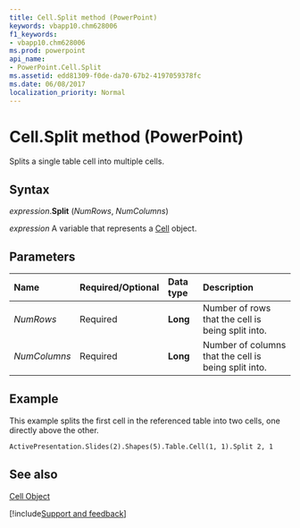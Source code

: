 ```yaml
---
title: Cell.Split method (PowerPoint)
keywords: vbapp10.chm628006
f1_keywords:
- vbapp10.chm628006
ms.prod: powerpoint
api_name:
- PowerPoint.Cell.Split
ms.assetid: edd81309-f0de-da70-67b2-4197059378fc
ms.date: 06/08/2017
localization_priority: Normal
---
```



# Cell.Split method (PowerPoint)

Splits a single table cell into multiple cells.


## Syntax

_expression_.**Split** (_NumRows_, _NumColumns_)

_expression_ A variable that represents a [Cell](PowerPoint.Cell.md) object.


## Parameters

|Name|Required/Optional|Data type|Description|
|:-----|:-----|:-----|:-----|
| _NumRows_|Required|**Long**|Number of rows that the cell is being split into.|
| _NumColumns_|Required|**Long**|Number of columns that the cell is being split into.|

## Example

This example splits the first cell in the referenced table into two cells, one directly above the other.


```vb
ActivePresentation.Slides(2).Shapes(5).Table.Cell(1, 1).Split 2, 1
```


## See also


[Cell Object](PowerPoint.Cell.md)

[!include[Support and feedback](~/includes/feedback-boilerplate.md)]
